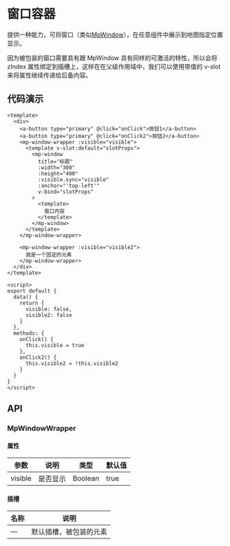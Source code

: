 # 窗口容器

提供一种能力，可将窗口（类似[MpWindow](/zh/components/common/window.html)），在任意组件中展示到地图指定位置显示。

因为被包装的窗口需要具有跟 MpWindow 具有同样的可激活的特性，所以会将 zIndex 属性绑定到插槽上，这样在在父级作用域中，我们可以使用带值的 v-slot 来将属性继续传递给后备内容。

## 代码演示

```vue
<template>
  <div>
    <a-button type="primary" @click="onClick">按钮1</a-button>
    <a-button type="primary" @click="onClick2">按钮2</a-button>
    <mp-window-wrapper :visible="visible">
      <template v-slot:default="slotProps">
        <mp-window
          title="标题"
          :width="300"
          :height="400"
          :visible.sync="visible"
          :anchor="'top-left'"
          v-bind="slotProps"
        >
          <template>
            窗口内容
          </template>
        </mp-window>
      </template>
    </mp-window-wrapper>

    <mp-window-wrapper :visible="visible2">
      我是一个固定的元素
    </mp-window-wrapper>
  </div>
</template>

<script>
export default {
  data() {
    return {
      visible: false,
      visible2: false
    }
  },
  methods: {
    onClick() {
      this.visible = true
    },
    onClick2() {
      this.visible2 = !this.visible2
    }
  }
}
</script>
```

## API

### MpWindowWrapper

#### 属性

| 参数    | 说明     | 类型    | 默认值 |
| ------- | -------- | ------- | ------ |
| visible | 是否显示 | Boolean | true   |

#### 插槽

| 名称 | 说明                   |
| ---- | ---------------------- |
| —    | 默认插槽，被包装的元素 |
